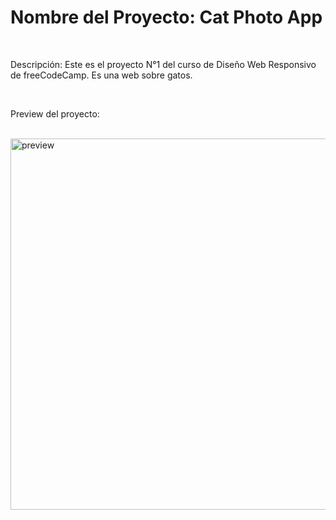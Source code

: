 <h1>Nombre del Proyecto: Cat Photo App</h1><br>
<p>Descripción: Este es el proyecto N°1 del curso de Diseño Web Responsivo de freeCodeCamp. Es una web sobre gatos.</p><br>
<p>Preview del proyecto:</p><br>
<img width="594" alt="preview" src="https://github.com/SofiLatvenas/CatPhotoApp/assets/162139672/76312b2f-290d-4137-a8ec-01158e31e614">
